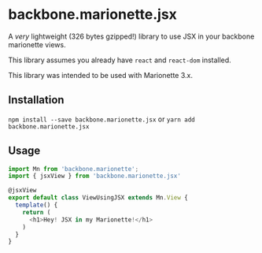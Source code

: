 # backbone.marionette.jsx
A *very* lightweight (326 bytes gzipped!) library to use JSX in your backbone marionette views.

This library assumes you already have `react` and `react-dom` installed.

This library was intended to be used with Marionette 3.x.

## Installation

`npm install --save backbone.marionette.jsx`
or
`yarn add backbone.marionette.jsx`

## Usage

```js
import Mn from 'backbone.marionette';
import { jsxView } from 'backbone.marionette.jsx'

@jsxView
export default class ViewUsingJSX extends Mn.View {
  template() {
    return (
      <h1>Hey! JSX in my Marionette!</h1>
    )
  }
}
```